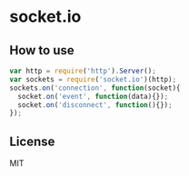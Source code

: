 
# socket.io

## How to use

```js
var http = require('http').Server();
var sockets = require('socket.io')(http);
sockets.on('connection', function(socket){
  socket.on('event', function(data){});
  socket.on('disconnect', function(){});
});
```

## License

MIT
